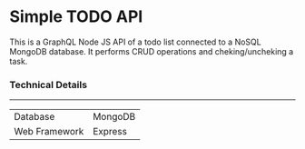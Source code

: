 # Simple TODO API

This is a GraphQL Node JS API of a todo list connected to a NoSQL MongoDB database. It performs CRUD operations and cheking/uncheking a task.

### Technical Details
---

| | |
| --- | --- |
| Database  | MongoDB |
| Web Framework | Express |